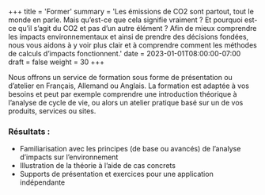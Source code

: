 +++
title = 'Former'
summary = 'Les émissions de CO2 sont partout, tout le monde en parle. Mais qu’est-ce que cela signifie vraiment ? Et pourquoi est-ce qu’il s’agit du CO2 et pas d’un autre élément ? Afin de mieux comprendre les impacts environnementaux et ainsi de prendre des décisions fondées, nous vous aidons à y voir plus clair et à comprendre comment les méthodes de calculs d’impacts fonctionnent.'
date = 2023-01-01T08:00:00-07:00
draft = false
weight = 30
+++


Nous offrons un service de formation sous forme de présentation ou d’atelier en Français, Allemand ou Anglais. La formation est adaptée à vos besoins et peut par exemple comprendre une introduction théorique à l’analyse de cycle de vie, ou alors un atelier pratique basé sur un de vos produits, services ou sites.

### Résultats :
- Familiarisation avec les principes (de base ou avancés) de l’analyse d’impacts sur l’environnement
- Illustration de la théorie à l’aide de cas concrets
- Supports de présentation et exercices pour une application indépendante